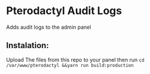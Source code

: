 # Pterodactyl Audit Logs
Adds audit logs to the admin panel

## Instalation: 
Upload The files from this repo to your panel 
then run ``cd /var/www/pterodactyl &&yarn run build:production``
